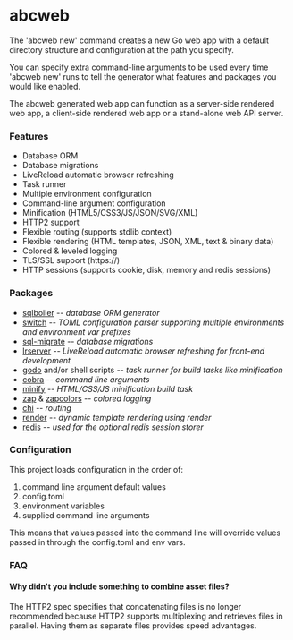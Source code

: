 # abcweb

The 'abcweb new' command creates a new Go web app with a default directory
structure and configuration at the path you specify.

You can specify extra command-line arguments to be used every time 'abcweb new'
runs to tell the generator what features and packages you would like enabled.

The abcweb generated web app can function as a server-side rendered web app, 
a client-side rendered web app or a stand-alone web API server.

### Features
 
* Database ORM
* Database migrations
* LiveReload automatic browser refreshing
* Task runner
* Multiple environment configuration
* Command-line argument configuration
* Minification (HTML5/CSS3/JS/JSON/SVG/XML) 
* HTTP2 support
* Flexible routing (supports stdlib context)
* Flexible rendering (HTML templates, JSON, XML, text & binary data)
* Colored & leveled logging
* TLS/SSL support (https://)
* HTTP sessions (supports cookie, disk, memory and redis sessions)

### Packages

* [sqlboiler](https://github.com/vattle/sqlboiler) *-- database ORM generator*
* [switch](https://github.com/nullbio/switch) *-- TOML configuration parser supporting multiple environments and environment var prefixes*
* [sql-migrate](https://github.com/rubenv/sql-migrate) *-- database migrations*
* [lrserver](https://github.com/jaschaephraim/lrserver) *-- LiveReload automatic browser refreshing for front-end development*
* [godo](https://github.com/go-godo/godo) and/or shell scripts *-- task runner for build tasks like minification*
* [cobra](https://github.com/spf13/cobra) *-- command line arguments*
* [minify](https://github.com/tdewolff/minify) *-- HTML/CSS/JS minification build task*
* [zap](https://github.com/uber-go/zap) & [zapcolors](https://github.com/aarondl/zapcolors) *-- colored logging*
* [chi](https://github.com/pressly/chi) *-- routing*
* [render](https://github.com/unrolled/render) *-- dynamic template rendering using render*
* [redis](https://github.com/go-redis/redis) *-- used for the optional redis session storer*

### Configuration

This project loads configuration in the order of:

1. command line argument default values
2. config.toml
3. environment variables
4. supplied command line arguments

This means that values passed into the command line will
override values passed in through the config.toml and env vars.

### FAQ

#### Why didn't you include something to combine asset files?

The HTTP2 spec specifies that concatenating files is no longer recommended
because HTTP2 supports multiplexing and retrieves files in parallel. Having
them as separate files provides speed advantages.

